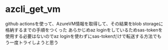 # azcli_get_vm
github actionsを使って、AzureVM情報を取得して、その結果をblob storageに格納するまでの手順をつくった
あらかじめaz loginをしているためsas-tokenを使用する必要はないのでaz loginを使わずにsas-tokenだけで転送する方法でもう一度トライしようと思う

